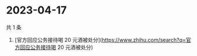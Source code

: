 # 2023-04-17

共 1 条

<!-- BEGIN ZHIHUSEARCH -->
<!-- 最后更新时间 Mon Apr 17 2023 08:45:26 GMT+0800 (China Standard Time) -->
1. [官方回应公务接待喝 20 元酒被处分](https://www.zhihu.com/search?q=官方回应公务接待喝 20 元酒被处分)
<!-- END ZHIHUSEARCH -->
